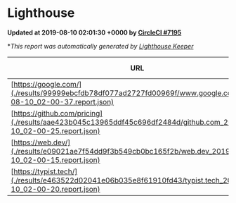 
# Lighthouse

**Updated at 2019-08-10 02:01:30 +0000 by [CircleCI #7195](https://circleci.com/gh/ItinerisLtd/lighthouse-keeper-example/7195)**

**This report was automatically generated by [Lighthouse Keeper](https://github.com/itinerisltd/lighthouse-keeper)*

| URL | Performance | Accessibility | Best Practices | SEO | PWA | Updated At |
| --- | --- | --- | --- | --- | --- | --- |
| [https://google.com/](./results/99999ebcfdb78df077ad2727fd00969f/www.google.com_2019-08-10_02-00-37.report.json) | 0.95 | 0.86 | 0.93 | 0.83 | 0.56 | 2019-08-10T02:00:37.311Z |
| [https://github.com/pricing](./results/aae423b045c13965ddf45c696df2484d/github.com_2019-08-10_02-00-25.report.json) | 0.92 | 0.93 | 0.93 | 0.92 | 0.56 | 2019-08-10T02:00:25.527Z |
| [https://web.dev/](./results/e09021ae7f54dd9f3b549cb0bc165f2b/web.dev_2019-08-10_02-00-15.report.json) | 0.92 | 0.9 | 1 | 0.97 | 1 | 2019-08-10T02:00:15.850Z |
| [https://typist.tech/](./results/e463522d02041e06b035e8f61910fd43/typist.tech_2019-08-10_02-00-20.report.json) |  |  |  |  |  | 2019-08-10T02:00:20.850Z |
